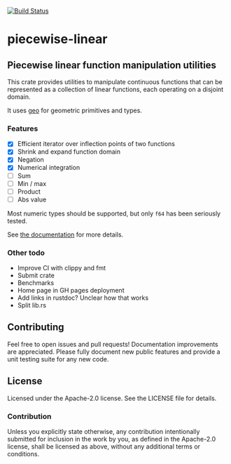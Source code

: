 [![Build Status](https://travis-ci.org/MattX/piecewise-linear.svg?branch=master)](https://travis-ci.org/MattX/piecewise-linear)
<!-- [![piecewise-linear on Crates.io](https://meritbadge.herokuapp.com/piecewise-linear)](https://crates.io/crates/piecewise-linear) -->

# piecewise-linear

## Piecewise linear function manipulation utilities

This crate provides utilities to manipulate continuous functions that
can be represented as a collection of linear functions, each operating
on a disjoint domain.

It uses [geo](https://github.com/georust/geo) for geometric primitives
and types.

### Features

- [x] Efficient iterator over inflection points of two functions
- [x] Shrink and expand function domain 
- [x] Negation
- [x] Numerical integration
- [ ] Sum
- [ ] Min / max
- [ ] Product
- [ ] Abs value

Most numeric types should be supported, but only `f64` has been
seriously tested.

See [the documentation](https://mattx.github.io/piecewise-linear/piecewise_linear/)
for more details.

### Other todo

- Improve CI with clippy and fmt
- Submit crate
- Benchmarks
- Home page in GH pages deployment
- Add links in rustdoc? Unclear how that works
- Split lib.rs

## Contributing

Feel free to open issues and pull requests! Documentation improvements
are appreciated. Please fully document new public features and provide
a unit testing suite for any new code.

## License

Licensed under the Apache-2.0 license. See the LICENSE file for details.

### Contribution

Unless you explicitly state otherwise, any contribution intentionally
submitted for inclusion in the work by you, as defined in the
Apache-2.0 license, shall be licensed as above, without
any additional terms or conditions.
